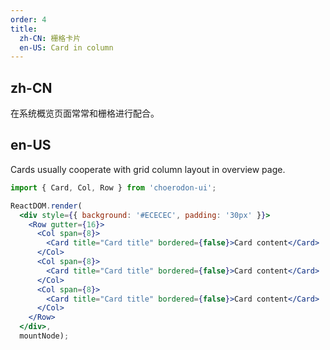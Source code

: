 ```yaml
---
order: 4
title:
  zh-CN: 栅格卡片
  en-US: Card in column
---
```


## zh-CN

在系统概览页面常常和栅格进行配合。

## en-US

Cards usually cooperate with grid column layout in overview page.

````jsx
import { Card, Col, Row } from 'choerodon-ui';

ReactDOM.render(
  <div style={{ background: '#ECECEC', padding: '30px' }}>
    <Row gutter={16}>
      <Col span={8}>
        <Card title="Card title" bordered={false}>Card content</Card>
      </Col>
      <Col span={8}>
        <Card title="Card title" bordered={false}>Card content</Card>
      </Col>
      <Col span={8}>
        <Card title="Card title" bordered={false}>Card content</Card>
      </Col>
    </Row>
  </div>,
  mountNode);
````
